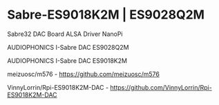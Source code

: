 # Sabre-ES9018K2M | ES9028Q2M
Sabre32 DAC Board ALSA Driver NanoPi

AUDIOPHONICS I-Sabre DAC ES9028Q2M

AUDIOPHONICS I-Sabre DAC ES9018K2M


meizuosc/m576 - https://github.com/meizuosc/m576

VinnyLorrin/Rpi-ES9018K2M-DAC - https://github.com/VinnyLorrin/Rpi-ES9018K2M-DAC
